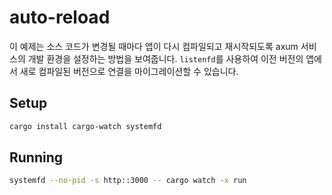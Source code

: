 # auto-reload

이 예제는 소스 코드가 변경될 때마다 앱이 다시 컴파일되고 재시작되도록 axum 서비스의 개발 환경을 설정하는 방법을 보여줍니다.
`listenfd`를 사용하여 이전 버전의 앱에서 새로 컴파일된 버전으로 연결을 마이그레이션할 수 있습니다.

## Setup

```sh
cargo install cargo-watch systemfd
```

## Running

```sh
systemfd --no-pid -s http::3000 -- cargo watch -x run
```
